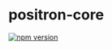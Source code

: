 # positron-core

[![npm version](https://badge.fury.io/js/positron-core.svg)](https://badge.fury.io/js/positron-core)